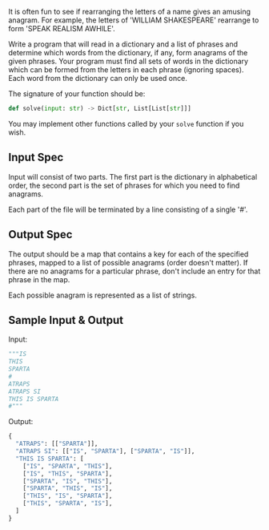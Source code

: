 It is often fun to see if rearranging the letters of a name gives an amusing anagram. For example, the letters of 'WILLIAM SHAKESPEARE' rearrange to form 'SPEAK REALISM AWHILE'.

Write a program that will read in a dictionary and a list of phrases and determine which words from the dictionary, if any, form anagrams of the given phrases. Your program must find all sets of words in the dictionary which can be formed from the letters in each phrase (ignoring spaces). Each word from the dictionary can only be used once.

The signature of your function should be:

```python
def solve(input: str) -> Dict[str, List[List[str]]]
```

You may implement other functions called by your `solve` function if you wish.

## Input Spec

Input will consist of two parts. The first part is the dictionary in alphabetical order, the second part is the set of phrases for which you need to find anagrams.

Each part of the file will be terminated by a line consisting of a single '#'.

## Output Spec

The output should be a map that contains a key for each of the specified phrases, mapped to a list of possible anagrams (order doesn't matter). If there are no anagrams for a particular phrase, don't include an entry for that phrase in the map.

Each possible anagram is represented as a list of strings.

## Sample Input & Output

Input:

```python
"""IS
THIS
SPARTA
#
ATRAPS
ATRAPS SI
THIS IS SPARTA
#"""
```

Output:

```python
{
  "ATRAPS": [["SPARTA"]],
  "ATRAPS SI": [["IS", "SPARTA"], ["SPARTA", "IS"]],
  "THIS IS SPARTA": [
    ["IS", "SPARTA", "THIS"],
    ["IS", "THIS", "SPARTA"],
    ["SPARTA", "IS", "THIS"],
    ["SPARTA", "THIS", "IS"],
    ["THIS", "IS", "SPARTA"],
    ["THIS", "SPARTA", "IS"],
  ]
}
```